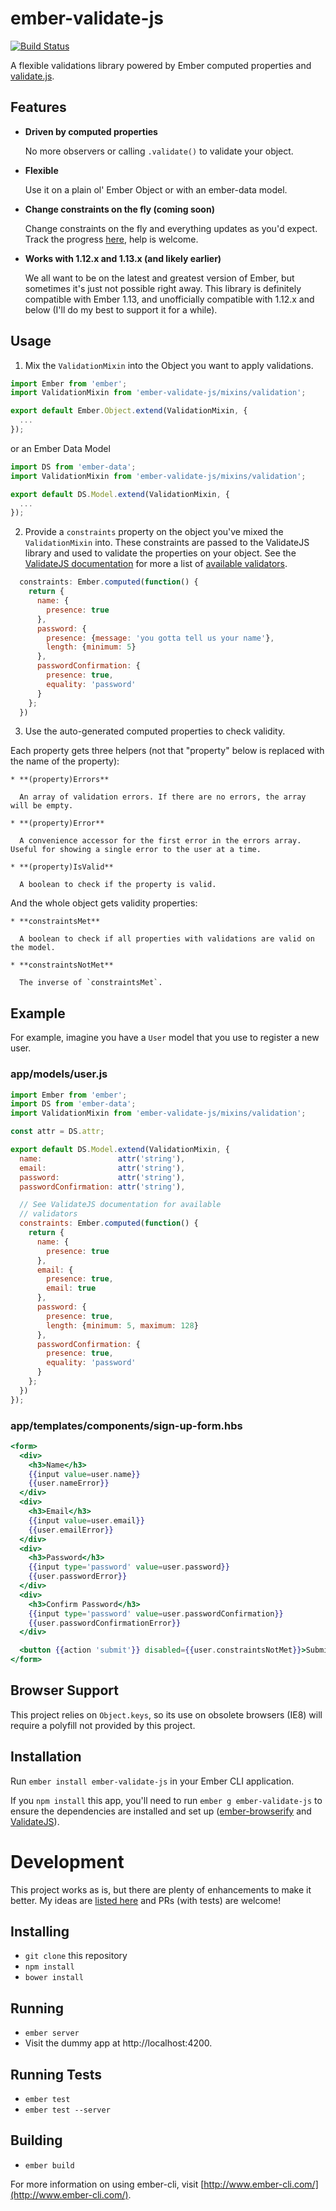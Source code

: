 # ember-validate-js
[![Build Status](https://travis-ci.org/blimmer/ember-validate-js.svg?branch=master)](https://travis-ci.org/blimmer/ember-validate-js)

A flexible validations library powered by Ember computed properties and  [validate.js](http://validatejs.org/).

## Features
* **Driven by computed properties**

  No more observers or calling `.validate()` to validate your object.

* **Flexible**

  Use it on a plain ol' Ember Object or with an ember-data model.

* **Change constraints on the fly (coming soon)**

  Change constraints on the fly and everything updates as you'd expect. Track the progress [here](https://github.com/blimmer/ember-validate-js/issues/3), help is welcome.

* **Works with 1.12.x and 1.13.x (and likely earlier)**

  We all want to be on the latest and greatest version of Ember, but sometimes
  it's just not possible right away. This library is definitely compatible with
  Ember 1.13, and unofficially compatible with 1.12.x and below (I'll do my best
  to support it for a while).

## Usage
1. Mix the `ValidationMixin` into the Object you want to apply validations.

  ```js
  import Ember from 'ember';
  import ValidationMixin from 'ember-validate-js/mixins/validation';

  export default Ember.Object.extend(ValidationMixin, {
    ...
  });
  ```

  or an Ember Data Model

  ```js
  import DS from 'ember-data';
  import ValidationMixin from 'ember-validate-js/mixins/validation';

  export default DS.Model.extend(ValidationMixin, {
    ...
  });
  ```

2. Provide a `constraints` property on the object you've mixed the `ValidationMixin` into.
These constraints are passed to the ValidateJS library and used to validate the properties on your object. See the [ValidateJS documentation](http://validatejs.org/#constraints) for more a list of [available validators](http://validatejs.org/#validators).

  ```js
    constraints: Ember.computed(function() {
      return {
        name: {
          presence: true
        },
        password: {
          presence: {message: 'you gotta tell us your name'},
          length: {minimum: 5}
        },
        passwordConfirmation: {
          presence: true,
          equality: 'password'
        }
      };
    })
  ```

3. Use the auto-generated computed properties to check validity.

  Each property gets three helpers (not that "property" below is replaced with the name of the property):

    * **(property)Errors**

      An array of validation errors. If there are no errors, the array will be empty.

    * **(property)Error**

      A convenience accessor for the first error in the errors array. Useful for showing a single error to the user at a time.

    * **(property)IsValid**

      A boolean to check if the property is valid.

  And the whole object gets validity properties:

    * **constraintsMet**

      A boolean to check if all properties with validations are valid on the model.

    * **constraintsNotMet**

      The inverse of `constraintsMet`.

## Example

For example, imagine you have a `User` model that you use to register a new user.

### app/models/user.js
```js
import Ember from 'ember';
import DS from 'ember-data';
import ValidationMixin from 'ember-validate-js/mixins/validation';

const attr = DS.attr;

export default DS.Model.extend(ValidationMixin, {
  name:                 attr('string'),
  email:                attr('string'),
  password:             attr('string'),
  passwordConfirmation: attr('string'),

  // See ValidateJS documentation for available
  // validators
  constraints: Ember.computed(function() {
    return {
      name: {
        presence: true
      },
      email: {
        presence: true,
        email: true
      },
      password: {
        presence: true,
        length: {minimum: 5, maximum: 128}
      },
      passwordConfirmation: {
        presence: true,
        equality: 'password'
      }
    };
  })
});
```

### app/templates/components/sign-up-form.hbs
```handlebars
<form>
  <div>
    <h3>Name</h3>
    {{input value=user.name}}
    {{user.nameError}}
  </div>
  <div>
    <h3>Email</h3>
    {{input value=user.email}}
    {{user.emailError}}
  </div>
  <div>
    <h3>Password</h3>
    {{input type='password' value=user.password}}
    {{user.passwordError}}
  </div>
  <div>
    <h3>Confirm Password</h3>
    {{input type='password' value=user.passwordConfirmation}}
    {{user.passwordConfirmationError}}
  </div>

  <button {{action 'submit'}} disabled={{user.constraintsNotMet}}>Submit</button>
</form>
```

## Browser Support
This project relies on `Object.keys`, so its use on obsolete browsers (IE8) will require a polyfill not provided by this project.

## Installation
Run `ember install ember-validate-js` in your Ember CLI application.

If you `npm install` this app, you'll need to run `ember g ember-validate-js`
to ensure the dependencies are installed and set up
([ember-browserify](https://github.com/ef4/ember-browserify) and [ValidateJS](http://validatejs.org/)).

# Development
This project works as is, but there are plenty of enhancements to make it better. My ideas are [listed here](https://github.com/blimmer/ember-validate-js/labels/enhancement) and PRs (with tests) are welcome!

## Installing
* `git clone` this repository
* `npm install`
* `bower install`

## Running

* `ember server`
* Visit the dummy app at http://localhost:4200.

## Running Tests

* `ember test`
* `ember test --server`

## Building

* `ember build`

For more information on using ember-cli, visit [http://www.ember-cli.com/](http://www.ember-cli.com/).
